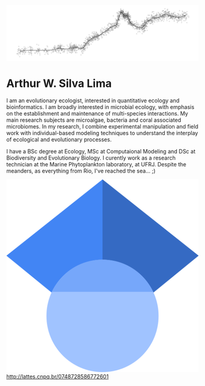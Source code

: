 <img src="DoisIrmaos.png" alt="hi" class="inline"/>

# Arthur W. Silva Lima

I am an evolutionary ecologist, interested in quantitative ecology and bioinformatics. I am broadly interested in microbial ecology, with emphasis on the establishment and maintenance of multi-species interactions. My main research subjects are microalgae, bacteria and coral associated microbiomes. In my research, I combine experimental manipulation
and field work with individual-based modeling techniques to understand the interplay of ecological and evolutionary processes.

I have a BSc degree at Ecology, MSc at Computaional Modeling and DSc at Biodiversity and Evolutionary Biology. I curently work as a research technician at the Marine Phytoplankton laboratory, at UFRJ. Despite the meanders, as everything from Rio, I've reached the sea... ;)

[![Scholar logo](https://github.com/arthurwlima/arthurwlima.github.io/blob/main/512px-Google_Scholar_logo.png)](https://scholar.google.com/citations?user=IRempwYAAAAJ&hl=pt-BR)
http://lattes.cnpq.br/0748728586772601
